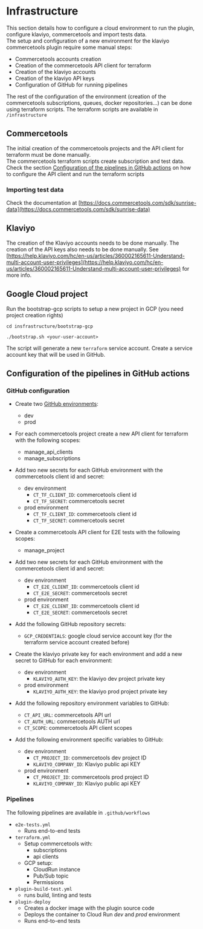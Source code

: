 # Infrastructure

This section details how to configure a cloud environment to run the plugin, configure klaviyo, commercetools and import
tests
data.  
The setup and configuration of a new environment for the klaviyo commercetools plugin require some manual steps:

* Commercetools accounts creation
* Creation of the commercetools API client for terraform
* Creation of the klaviyo accounts
* Creation of the klaviyo API keys
* Configuration of GitHub for running pipelines

The rest of the configuration of the environment (creation of the commercetools subscriptions, queues, docker
repositories...) can be done using terraform scripts.
The terraform scripts are available in `/infrastructure`

## Commercetools

The initial creation of the commercetools projects and the API client for terraform must be done manually.  
The commercetools terraform scripts create subscription and test data.
Check the section [Configuration of the pipelines in GitHub actions](#configuration-of-the-pipelines-in-gitHub-actions)
on how to configure the API client and run the terraform scripts

### Importing test data

Check the documentation
at [https://docs.commercetools.com/sdk/sunrise-data](https://docs.commercetools.com/sdk/sunrise-data)

## Klaviyo

The creation of the Klaviyo accounts needs to be done manually.
The creation of the API keys also needs to be done manually.
See [https://help.klaviyo.com/hc/en-us/articles/360002165611-Understand-multi-account-user-privileges](https://help.klaviyo.com/hc/en-us/articles/360002165611-Understand-multi-account-user-privileges)
for more info.

## Google Cloud project

Run the bootstrap-gcp scripts to setup a new project in GCP (you need project creation rights)

```shell
cd insfrastructure/bootstrap-gcp
```

```shell
./bootstrap.sh <your-user-account>
```

The script will generate a new `terraform` service account. Create a service account key that will be used in GitHub.

## Configuration of the pipelines in GitHub actions

### GitHub configuration

* Create
  two [GitHub environments](https://docs.github.com/en/actions/deployment/targeting-different-environments/using-environments-for-deployment#creating-an-environment):
    * dev
    * prod
* For each commercetools project create a new API client for terraform with the following scopes:
    * manage_api_clients
    * manage_subscriptions
* Add two new secrets for each GitHub environment with the commercetools client id and secret:
    * dev environment
        * `CT_TF_CLIENT_ID`: commercetools client id
        * `CT_TF_SECRET`: commercetools secret
    * prod environment
        * `CT_TF_CLIENT_ID`: commercetools client id
        * `CT_TF_SECRET`: commercetools secret
* Create a commercetools API client for E2E tests with the following scopes:
    * manage_project
* Add two new secrets for each GitHub environment with the commercetools client id and secret:
    * dev environment
        * `CT_E2E_CLIENT_ID`: commercetools client id
        * `CT_E2E_SECRET`: commercetools secret
    * prod environment
        * `CT_E2E_CLIENT_ID`: commercetools client id
        * `CT_E2E_SECRET`: commercetools secret
* Add the following GitHub repository secrets:
    * `GCP_CREDENTIALS`: google cloud service account key (for the terraform service account created before)
* Create the klaviyo private key for each environment and add a new secret to GitHub for each environment:
    * dev environment
        * `KLAVIYO_AUTH_KEY`: the klaviyo dev project private key
    * prod environment
        * `KLAVIYO_AUTH_KEY`: the klaviyo prod project private key

* Add the following repository environment variables to GitHub:
    * `CT_API_URL`: commercetools API url
    * `CT_AUTH_URL`: commercetools AUTH url
    * `CT_SCOPE`: commercetools API client scopes
* Add the following environment specific variables to GitHub:
    * dev environment
        * `CT_PROJECT_ID`: commercetools dev project ID
        * `KLAVIYO_COMPANY_ID`: Klaviyo public api KEY
    * prod environment
        * `CT_PROJECT_ID`: commercetools prod project ID
        * `KLAVIYO_COMPANY_ID`: Klaviyo public api KEY

### Pipelines

The following pipelines are available in `.github/workflows`

- `e2e-tests.yml`
    - Runs end-to-end tests
- `terraform.yml`
    - Setup commercetools with:
        - subscriptions
        - api clients
    - GCP setup:
        - CloudRun instance
        - Pub/Sub topic
        - Permissions
- `plugin-build-test.yml`
    - runs build, linting and tests
- `plugin-deploy`
    - Creates a docker image with the plugin source code
    - Deploys the container to Cloud Run _dev_ and _prod_ environment
    - Runs end-to-end tests

